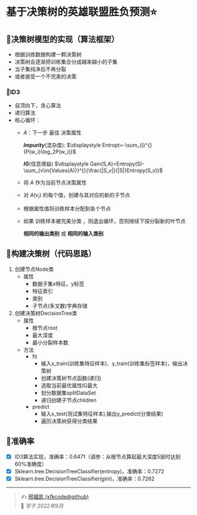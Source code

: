 # 基于决策树的英雄联盟胜负预测⭐
## 🧰决策树模型的实现（算法框架）
- 根据训练数据构建一颗决策树
- 决策树会逐渐把训练集合分成越来越小的子集
- 当子集纯净后不再分裂
- 或者接受一个不完美的决策
### 🧩ID3
- 自顶向下，贪心算法
- 递归算法
- 核心循环：
  - $A$：下一步 最佳 决策属性

      ***Impurity***(混杂度):
      $\displaystyle Entropt=-\sum_{i}^{}{P(w_i)\log_2P(w_i)}$

      ***IG***(信息增益) 
      $\displaystyle Gain(S,A)=Entropy(S)-\sum_{v\in{Values(A)}}^{}{\frac{|S_v|}{|S|}Entropy(S_v)}$

  - 将 $A$ 作为当前节点决策属性
  - 对 $A(v_i)$ 的每个值，创建与其对应的新的子节点
  - 根据属性值将训练样本分配到各个节点
  - 如果 训练样本被完美分类 ，则退出循环，否则继续下探分裂新的叶节点

      **相同的输出类别** 或 **相同的输入类别**
## 🧠构建决策树（代码思路）
1. 创建节点Node类
   - 属性
     - 数据子集x特征，y标签
     - 特征索引
     - 类别
     - 子节点(多叉数)字典存储
2. 创建决策树DecisionTree类
   - 属性
     - 根节点root
     - 最大深度
     - 最小分裂样本数
   - 方法
     - fit
       - 输入x_train(训练集特征样本)、y_train(训练集标签样本)，输出决策树
       - 创建决策树节点函数(递归)
       - 选取当前最优属性IG最大
       - 划分数据集splitDataSet
       - 递归创建子节点children
     - predict
       - 输入x_test(测试集特征样本),输出y_predict(分类结果)  
       - 遍历决策树获得分类结果
## 💯准确率
- [x] ID3算法实现，准确率：0.6471（调参：从根节点算起最大深度5层时达到60%准确度）
- [x] Sklearn.tree.DecisionTreeClassifier(entropy)，准确率：0.7272
- [x] Sklearn.tree.DecisionTreeClassifier(gini)，准确率：0.7262
---
> ✍️ [邢福凯 (xfkcode@github)](https://github.com/xfkcode)  
> 📅 *写于 2022年9月*